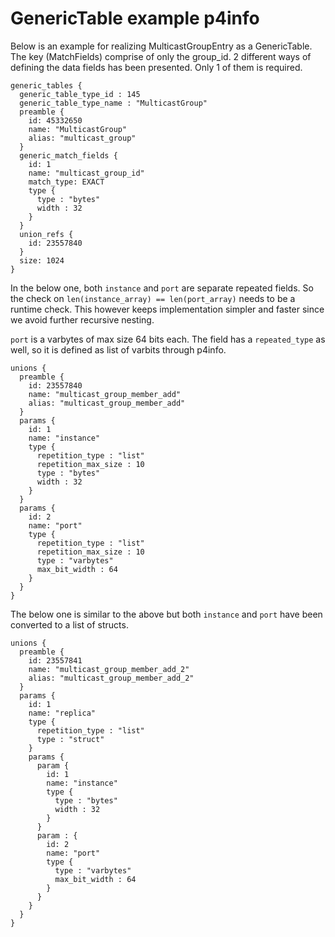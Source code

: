 # GenericTable example p4info

Below is an example for realizing MulticastGroupEntry as a GenericTable.
The key (MatchFields) comprise of only the group_id. 2 different ways of
defining the data fields has been presented. Only 1 of them is required.

```
generic_tables {
  generic_table_type_id : 145
  generic_table_type_name : "MulticastGroup"
  preamble {
    id: 45332650
    name: "MulticastGroup"
    alias: "multicast_group"
  }
  generic_match_fields {
    id: 1
    name: "multicast_group_id"
    match_type: EXACT
    type {
      type : "bytes"
      width : 32
    }
  }
  union_refs {
    id: 23557840
  }
  size: 1024
}
```

In the below one, both `instance` and `port` are separate
repeated fields. So the check on `len(instance_array) == len(port_array)`
needs to be a runtime check. This however keeps implementation simpler
and faster since we avoid further recursive nesting.

`port` is a varbytes of max size 64 bits each. The field has a `repeated_type`
as well, so it is defined as list of varbits through p4info.

```
unions {
  preamble {
    id: 23557840
    name: "multicast_group_member_add"
    alias: "multicast_group_member_add"
  }
  params {
    id: 1
    name: "instance"
    type {
      repetition_type : "list"
      repetition_max_size : 10
      type : "bytes"
      width : 32
    }
  }
  params {
    id: 2
    name: "port"
    type {
      repetition_type : "list"
      repetition_max_size : 10
      type : "varbytes"
      max_bit_width : 64
    }
  }
}

```

The below one is similar to the above but both `instance` and `port` have
been converted to a list of structs.

```
unions {
  preamble {
    id: 23557841
    name: "multicast_group_member_add_2"
    alias: "multicast_group_member_add_2"
  }
  params {
    id: 1
    name: "replica"
    type {
      repetition_type : "list"
      type : "struct"
    }
    params {
      param {
        id: 1
        name: "instance"
        type {
          type : "bytes"
          width : 32
        }
      }
      param : {
        id: 2
        name: "port"
        type {
          type : "varbytes"
          max_bit_width : 64
        }
      }
    }
  }
}
```
